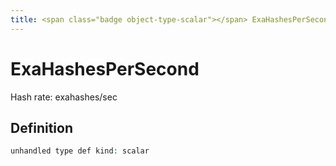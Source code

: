 ```yaml
---
title: <span class="badge object-type-scalar"></span> ExaHashesPerSecond
---
```

# <span class="badge object-type-scalar"></span> ExaHashesPerSecond

Hash rate: exahashes/sec

## Definition

```php
unhandled type def kind: scalar
```
